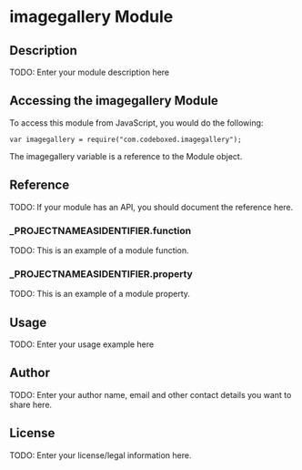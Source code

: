 # imagegallery Module

## Description

TODO: Enter your module description here

## Accessing the imagegallery Module

To access this module from JavaScript, you would do the following:

	var imagegallery = require("com.codeboxed.imagegallery");

The imagegallery variable is a reference to the Module object.	

## Reference

TODO: If your module has an API, you should document
the reference here.

### ___PROJECTNAMEASIDENTIFIER__.function

TODO: This is an example of a module function.

### ___PROJECTNAMEASIDENTIFIER__.property

TODO: This is an example of a module property.

## Usage

TODO: Enter your usage example here

## Author

TODO: Enter your author name, email and other contact
details you want to share here. 

## License

TODO: Enter your license/legal information here.
